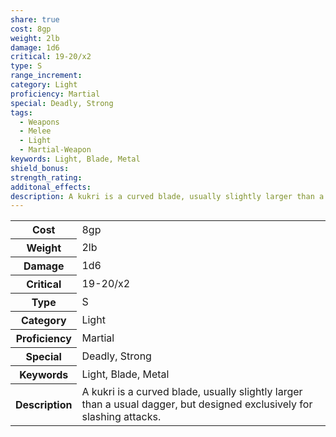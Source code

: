 ```yaml
---
share: true
cost: 8gp
weight: 2lb
damage: 1d6
critical: 19-20/x2
type: S
range_increment: 
category: Light
proficiency: Martial
special: Deadly, Strong
tags:
  - Weapons
  - Melee
  - Light
  - Martial-Weapon
keywords: Light, Blade, Metal
shield_bonus: 
strength_rating: 
additonal_effects: 
description: A kukri is a curved blade, usually slightly larger than a usual dagger, but designed exclusively for slashing attacks.
---
```


<p><span style="overflow-x: auto;"><table><tbody><tr><th>Cost</th><td>8gp</td></tr><tr><th>Weight</th><td>2lb</td></tr><tr><th>Damage</th><td>1d6</td></tr><tr><th>Critical</th><td>19-20/x2</td></tr><tr><th>Type</th><td>S</td></tr><tr><th>Category</th><td>Light</td></tr><tr><th>Proficiency</th><td>Martial</td></tr><tr><th>Special</th><td>Deadly, Strong</td></tr><tr><th>Keywords</th><td>Light, Blade, Metal</td></tr><tr><th>Description</th><td>A kukri is a curved blade, usually slightly larger than a usual dagger, but designed exclusively for slashing attacks.</td></tr></tbody></table></span></p>